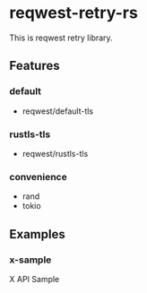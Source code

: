 # reqwest-retry-rs

This is reqwest retry library.

## Features
### default
- reqwest/default-tls

### rustls-tls
- reqwest/rustls-tls

### convenience
- rand
- tokio

## Examples

### x-sample
X API Sample